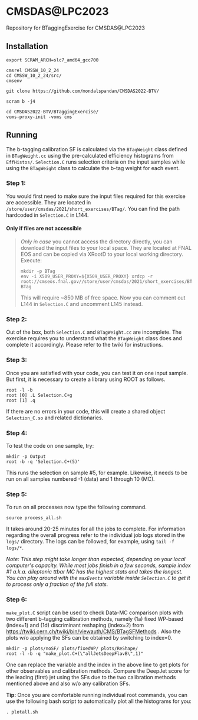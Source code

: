 # CMSDAS@LPC2023
Repository for BTaggingExercise for CMSDAS@LPC2023

## Installation
```
export SCRAM_ARCH=slc7_amd64_gcc700

cmsrel CMSSW_10_2_24
cd CMSSW_10_2_24/src/
cmsenv

git clone https://github.com/mondalspandan/CMSDAS2022-BTV/

scram b -j4

cd CMSDAS2022-BTV/BTaggingExercise/
voms-proxy-init -voms cms
```
## Running
The b-tagging calibration SF is calculated via the `BTagWeight` class defined in `BTagWeight.cc` using the pre-calculated efficiency histograms from `EffHistos/`. `Selection.C` runs selection criteria on the input samples while using the `BTagWeight` class to calculate the b-tag weight for each event.

### Step 1:

You would first need to make sure the input files required for this exercise are accessible. They are located in `/store/user/cmsdas/2021/short_exercises/BTag/`. You can find the path hardcoded in `Selection.C` in L144.

#### Only if files are not accessible

> *Only in case* you cannot access the directory directly, you can download the input files to your local space. They are located at FNAL EOS and can be copied via XRootD to your local working directory. Execute:
> ```
> mkdir -p BTag
> env -i X509_USER_PROXY=${X509_USER_PROXY} xrdcp -r root://cmseos.fnal.gov//store/user/cmsdas/2021/short_exercises/BTag BTag
> ```
> This will require ~850 MB of free space. Now you can comment out L144 in `Selection.C` and uncomment L145 instead.

### Step 2:
Out of the box, both `Selection.C` and `BTagWeight.cc` are incomplete. The exercise requires you to understand what the `BTagWeight` class does and complete it accordingly. Please refer to the twiki for instructions.

### Step 3:
Once you are satisfied with your code, you can test it on one input sample. But first, it is necessary to create a library using ROOT as follows.
```
root -l -b
root [0] .L Selection.C+g
root [1] .q

```
If there are no errors in your code, this will create a shared object `Selection_C.so`  and related dictionaries.

### Step 4:
To test the code on one sample, try:
```
mkdir -p Output
root -b -q 'Selection.C+(5)'
```
This runs the selection on sample #5, for example. Likewise, it needs to be run on all samples numbered -1 (data) and 1 through 10 (MC).

### Step 5:
To run on all processes now type the following command.
```
source process_all.sh
```
It takes around 20-25 minutes for all the jobs to complete. For information regarding the overall progress refer to the individual job logs stored in the `logs/` directory. The logs can be followed, for example, using `tail -f logs/*`.

*Note: This step might take longer than expected, depending on your local computer's capacity. While most jobs finish in a few seconds, sample index #1 a.k.a. dileptonic ttbar MC has the highest stats and takes the longest. You can play around with the `maxEvents` variable inside `Selection.C` to get it to process only a fraction of the full stats.*

### Step 6:
`make_plot.C` script can be used to check Data-MC comparison plots with two different b-tagging calibration methods, namely (1a) fixed WP-based (index=1) and (1d) discriminant reshaping (index=2) from https://twiki.cern.ch/twiki/bin/viewauth/CMS/BTagSFMethods . Also the plots w/o  applying the SFs can be obtained by switching to index=0.     

```
mkdir -p plots/noSF/ plots/fixedWP/ plots/ReShape/
root -l -b -q "make_plot.C+(\"allJetsDeepFlavB\",1)"
```
One can replace the variable and the index in the above line to get plots for other observables and calibration methods. Compare the DeepJet score for the leading (first) jet using the SFs due to the two calibration methods mentioned above and also w/o any calibration SFs.

**Tip:** Once you are comfortable running individual root commands, you can use the following bash script to automatically plot all the histograms for you:
```
. plotall.sh
```
